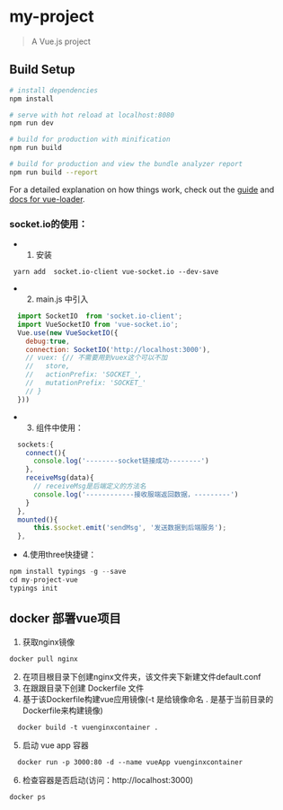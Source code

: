 # my-project

> A Vue.js project

## Build Setup

``` bash
# install dependencies
npm install

# serve with hot reload at localhost:8080
npm run dev

# build for production with minification
npm run build

# build for production and view the bundle analyzer report
npm run build --report
```

For a detailed explanation on how things work, check out the [guide](http://vuejs-templates.github.io/webpack/) and [docs for vue-loader](http://vuejs.github.io/vue-loader).


### socket.io的使用：
 - 1. 安装
  ```
   yarn add  socket.io-client vue-socket.io --dev-save
  ```
 - 2. main.js 中引入
```js
  import SocketIO  from 'socket.io-client';
  import VueSocketIO from 'vue-socket.io';
  Vue.use(new VueSocketIO({
    debug:true,
    connection: SocketIO('http://localhost:3000'),
    // vuex: {// 不需要用到vuex这个可以不加
    //   store,
    //   actionPrefix: 'SOCKET_',
    //   mutationPrefix: 'SOCKET_'
    // }
  }))
```
- 3. 组件中使用：
```js
  sockets:{
    connect(){
      console.log('--------socket链接成功--------')
    },
    receiveMsg(data){
      // receiveMsg是后端定义的方法名
      console.log('------------接收服端返回数据，---------')
    }
  },
  mounted(){
      this.$socket.emit('sendMsg', '发送数据到后端服务');
  },
```
- 4.使用three快捷键：
```js
npm install typings -g --save
cd my-project-vue
typings init
```
## docker 部署vue项目
1. 获取nginx镜像
```
docker pull nginx
```
2. 在项目根目录下创建nginx文件夹，该文件夹下新建文件default.conf
3. 在跟跟目录下创建 Dockerfile 文件
4. 基于该Dockerfile构建vue应用镜像(-t 是给镜像命名 . 是基于当前目录的Dockerfile来构建镜像)
```
  docker build -t vuenginxcontainer .
```
5. 启动 vue app 容器
```
  docker run -p 3000:80 -d --name vueApp vuenginxcontainer
```
6. 检查容器是否启动(访问：http://localhost:3000)
```
docker ps
```


  
